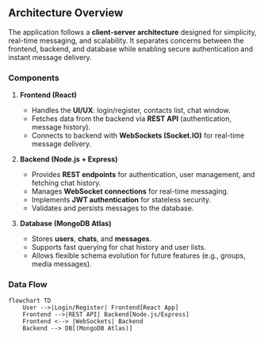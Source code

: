 ## Architecture Overview

The application follows a **client-server architecture** designed for simplicity, real-time messaging, and scalability. It separates concerns between the frontend, backend, and database while enabling secure authentication and instant message delivery.

### Components

1. **Frontend (React)**

   - Handles the **UI/UX**: login/register, contacts list, chat window.
   - Fetches data from the backend via **REST API** (authentication, message history).
   - Connects to backend with **WebSockets (Socket.IO)** for real-time message delivery.

2. **Backend (Node.js + Express)**

   - Provides **REST endpoints** for authentication, user management, and fetching chat history.
   - Manages **WebSocket connections** for real-time messaging.
   - Implements **JWT authentication** for stateless security.
   - Validates and persists messages to the database.

3. **Database (MongoDB Atlas)**
   - Stores **users**, **chats**, and **messages**.
   - Supports fast querying for chat history and user lists.
   - Allows flexible schema evolution for future features (e.g., groups, media messages).

### Data Flow

```mermaid
flowchart TD
    User -->|Login/Register| Frontend[React App]
    Frontend -->|REST API| Backend[Node.js/Express]
    Frontend <--> |WebSockets| Backend
    Backend --> DB[(MongoDB Atlas)]
```

